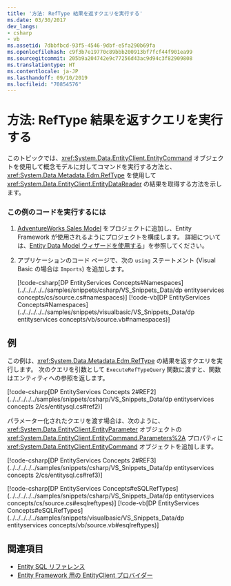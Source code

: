 ```yaml
---
title: '方法: RefType 結果を返すクエリを実行する'
ms.date: 03/30/2017
dev_langs:
- csharp
- vb
ms.assetid: 7dbbfbcd-93f5-4546-9dbf-e5fa290b69fa
ms.openlocfilehash: c9f3b7e19770c89bbb200913bf7fcf44f901ea99
ms.sourcegitcommit: 205b9a204742e9c77256d43ac9d94c3f82909808
ms.translationtype: HT
ms.contentlocale: ja-JP
ms.lasthandoff: 09/10/2019
ms.locfileid: "70854576"
---
```

# <a name="how-to-execute-a-query-that-returns-reftype-results"></a>方法: RefType 結果を返すクエリを実行する
このトピックでは、<xref:System.Data.EntityClient.EntityCommand> オブジェクトを使用して概念モデルに対してコマンドを実行する方法と、<xref:System.Data.Metadata.Edm.RefType> を使用して <xref:System.Data.EntityClient.EntityDataReader> の結果を取得する方法を示します。  
  
### <a name="to-run-the-code-in-this-example"></a>この例のコードを実行するには  
  
1. [AdventureWorks Sales Model](https://github.com/Microsoft/sql-server-samples/releases/tag/adventureworks) をプロジェクトに追加し、Entity Framework が使用されるようにプロジェクトを構成します。 詳細については、[Entity Data Model ウィザードを使用する](https://docs.microsoft.com/previous-versions/dotnet/netframework-4.0/bb738677(v=vs.100))」を参照してください。  
  
2. アプリケーションのコード ページで、次の `using` ステートメント (Visual Basic の場合は `Imports`) を追加します。  
  
     [!code-csharp[DP EntityServices Concepts#Namespaces](../../../../../samples/snippets/csharp/VS_Snippets_Data/dp entityservices concepts/cs/source.cs#namespaces)]
     [!code-vb[DP EntityServices Concepts#Namespaces](../../../../../samples/snippets/visualbasic/VS_Snippets_Data/dp entityservices concepts/vb/source.vb#namespaces)]  
  
## <a name="example"></a>例  
 この例は、<xref:System.Data.Metadata.Edm.RefType> の結果を返すクエリを実行します。 次のクエリを引数として `ExecuteRefTypeQuery` 関数に渡すと、関数はエンティティへの参照を返します。  
  
 [!code-csharp[DP EntityServices Concepts 2#REF2](../../../../../samples/snippets/csharp/VS_Snippets_Data/dp entityservices concepts 2/cs/entitysql.cs#ref2)]  
  
 パラメーター化されたクエリを渡す場合は、次のように、<xref:System.Data.EntityClient.EntityParameter> オブジェクトの <xref:System.Data.EntityClient.EntityCommand.Parameters%2A> プロパティに <xref:System.Data.EntityClient.EntityCommand> オブジェクトを追加します。  
  
 [!code-csharp[DP EntityServices Concepts 2#REF3](../../../../../samples/snippets/csharp/VS_Snippets_Data/dp entityservices concepts 2/cs/entitysql.cs#ref3)]  
  
 [!code-csharp[DP EntityServices Concepts#eSQLRefTypes](../../../../../samples/snippets/csharp/VS_Snippets_Data/dp entityservices concepts/cs/source.cs#esqlreftypes)]
 [!code-vb[DP EntityServices Concepts#eSQLRefTypes](../../../../../samples/snippets/visualbasic/VS_Snippets_Data/dp entityservices concepts/vb/source.vb#esqlreftypes)]  
  
## <a name="see-also"></a>関連項目

- [Entity SQL リファレンス](./language-reference/entity-sql-reference.md)
- [Entity Framework 用の EntityClient プロバイダー](entityclient-provider-for-the-entity-framework.md)
